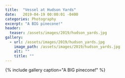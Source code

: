 ```yaml
---
title:  "Vessel at Hudson Yards"
date:   2019-04-19 00:00:01 -0400
categories: Photography
excerpt: "A BIG pinecone!"
header:
  teaser: /assets/images/2019/hudson_yards.jpg
gallery:
  - url: /assets/images/2019/hudson_yards.jpg
    image_path: /assets/images/2019/hudson_yards.jpg
    alt: ""
    title: ""    
---
```


{% include gallery caption="A BIG pinecone!" %}

